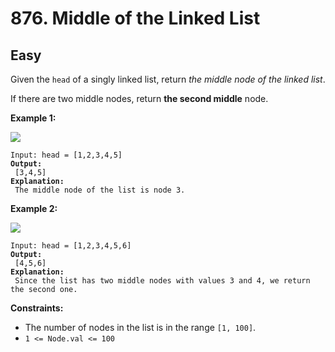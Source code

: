 # 876. Middle of the Linked List

## Easy



Given the `head` of a singly linked list, return _the middle node of the linked list_.

If there are two middle nodes, return **the second middle** node.

&#x20;

**Example 1:**

![](https://assets.leetcode.com/uploads/2021/07/23/lc-midlist1.jpg)

<pre><code>Input: head = [1,2,3,4,5]
<strong>Output:
</strong> [3,4,5]
<strong>Explanation:
</strong> The middle node of the list is node 3.
</code></pre>

**Example 2:**

![](https://assets.leetcode.com/uploads/2021/07/23/lc-midlist2.jpg)

<pre><code>Input: head = [1,2,3,4,5,6]
<strong>Output:
</strong> [4,5,6]
<strong>Explanation:
</strong> Since the list has two middle nodes with values 3 and 4, we return the second one.
</code></pre>

&#x20;

**Constraints:**

* The number of nodes in the list is in the range `[1, 100]`.
* `1 <= Node.val <= 100`
